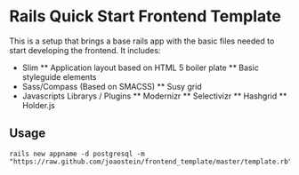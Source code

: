 # Rails Quick Start Frontend Template

This is a setup that brings a base rails app with the basic files needed to start developing the frontend. It includes:

* Slim
  ** Application layout based on HTML 5 boiler plate
  ** Basic styleguide elements
* Sass/Compass (Based on SMACSS)
  ** Susy grid
* Javascripts Librarys / Plugins
  ** Modernizr
  ** Selectivizr
  ** Hashgrid
  ** Holder.js

## Usage

    rails new appname -d postgresql -m "https://raw.github.com/joaostein/frontend_template/master/template.rb"
